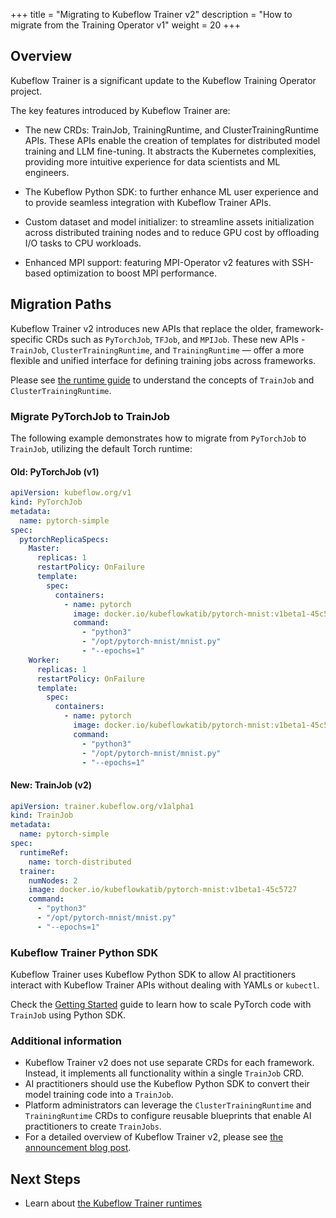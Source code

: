 +++
title = "Migrating to Kubeflow Trainer v2"
description = "How to migrate from the Training Operator v1"
weight = 20
+++

## Overview

Kubeflow Trainer is a significant update to the Kubeflow Training Operator project.

The key features introduced by Kubeflow Trainer are:

- The new CRDs: TrainJob, TrainingRuntime, and ClusterTrainingRuntime APIs. These APIs enable the
  creation of templates for distributed model training and LLM fine-tuning. It abstracts the
  Kubernetes complexities, providing more intuitive experience for data scientists and ML engineers.

- The Kubeflow Python SDK: to further enhance ML user experience and to provide seamless integration
  with Kubeflow Trainer APIs.

- Custom dataset and model initializer: to streamline assets initialization across distributed
  training nodes and to reduce GPU cost by offloading I/O tasks to CPU workloads.

- Enhanced MPI support: featuring MPI-Operator v2 features with SSH-based optimization to boost
  MPI performance.

## Migration Paths

Kubeflow Trainer v2 introduces new APIs that replace the older, framework-specific CRDs such as
`PyTorchJob`, `TFJob`, and `MPIJob`. These new APIs - `TrainJob`, `ClusterTrainingRuntime`,
and `TrainingRuntime` — offer a more flexible and unified interface for defining training
jobs across frameworks.

Please see [the runtime guide](/docs/components/trainer/operator-guides/) to understand the concepts
of `TrainJob` and `ClusterTrainingRuntime`.

### Migrate PyTorchJob to TrainJob

The following example demonstrates how to migrate from `PyTorchJob` to `TrainJob`, utilizing the
default Torch runtime:

#### Old: PyTorchJob (v1)

```yaml
apiVersion: kubeflow.org/v1
kind: PyTorchJob
metadata:
  name: pytorch-simple
spec:
  pytorchReplicaSpecs:
    Master:
      replicas: 1
      restartPolicy: OnFailure
      template:
        spec:
          containers:
            - name: pytorch
              image: docker.io/kubeflowkatib/pytorch-mnist:v1beta1-45c5727
              command:
                - "python3"
                - "/opt/pytorch-mnist/mnist.py"
                - "--epochs=1"
    Worker:
      replicas: 1
      restartPolicy: OnFailure
      template:
        spec:
          containers:
            - name: pytorch
              image: docker.io/kubeflowkatib/pytorch-mnist:v1beta1-45c5727
              command:
                - "python3"
                - "/opt/pytorch-mnist/mnist.py"
                - "--epochs=1"
```

#### New: TrainJob (v2)

```yaml
apiVersion: trainer.kubeflow.org/v1alpha1
kind: TrainJob
metadata:
  name: pytorch-simple
spec:
  runtimeRef:
    name: torch-distributed
  trainer:
    numNodes: 2
    image: docker.io/kubeflowkatib/pytorch-mnist:v1beta1-45c5727
    command:
      - "python3"
      - "/opt/pytorch-mnist/mnist.py"
      - "--epochs=1"
```

### Kubeflow Trainer Python SDK

Kubeflow Trainer uses Kubeflow Python SDK to allow AI practitioners interact with Kubeflow Trainer
APIs without dealing with YAMLs or `kubectl`.

Check the [Getting Started](/docs/components/trainer/getting-started) guide to learn how
to scale PyTorch code with `TrainJob` using Python SDK.

### Additional information

- Kubeflow Trainer v2 does not use separate CRDs for each framework. Instead, it implements all
  functionality within a single `TrainJob` CRD.
- AI practitioners should use the Kubeflow Python SDK to convert their model training code into a
  `TrainJob`.
- Platform administrators can leverage the `ClusterTrainingRuntime` and `TrainingRuntime` CRDs
  to configure reusable blueprints that enable AI practitioners to create `TrainJobs`.
- For a detailed overview of Kubeflow Trainer v2, please see
  [the announcement blog post](https://blog.kubeflow.org/trainer/intro/).

## Next Steps

- Learn about [the Kubeflow Trainer runtimes](docs/components/trainer/operator-guides/runtime)
